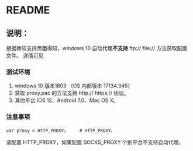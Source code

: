 # README
## 说明：
根据微软支持页面得知，windows 10 自动代理**不支持** ftp://   file:// 方法获取配置文件。 [详情可见](https://support.microsoft.com/en-gb/help/4025058/windows-10-does-not-read-a-pac-file-referenced-by-a-file-protocol)


###  测试环境
1.  windows 10 版本1803 （OS 内部版本 17134.345）
2.  获取 proxy.pac 的方法支持 http://    https:// 协议。
3. 其他平台 IOS 12、Android 7.0、Mac OS X。


### 注意事项
```
var proxy = HTTP_PROXY;     # HTTP_PROXY。
```
请配置 HTTP_PROXY，如果配置 SOCKS_PROXY 个别平台不支持自动代理。